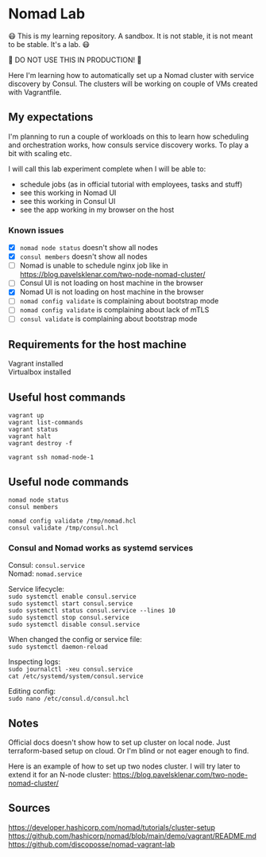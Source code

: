 # Nomad Lab

:mask: This is my learning repository. A sandbox. It is not stable, it is not meant to be stable. It's a lab. :mask:

:anger: DO NOT USE THIS IN PRODUCTION! :anger:

Here I'm learning how to automatically set up a Nomad cluster with service discovery by Consul. The clusters will be 
working on couple of VMs created with Vagrantfile.

## My expectations

I'm planning to run a couple of workloads on this to learn how scheduling and orchestration works, how consuls service 
discovery works. To play a bit with scaling etc.

I will call this lab experiment complete when I will be able to:
- schedule jobs (as in official tutorial with employees, tasks and stuff)
- see this working in Nomad UI
- see this working in Consul UI
- see the app working in my browser on the host

### Known issues
- [x] `nomad node status` doesn't show all nodes
- [x] `consul members` doesn't show all nodes
- [ ] Nomad is unable to schedule nginx job like in https://blog.pavelsklenar.com/two-node-nomad-cluster/
- [ ] Consul UI is not loading on host machine in the browser
- [x] Nomad UI is not loading on host machine in the browser
- [ ] `nomad config validate` is complaining about bootstrap mode
- [ ] `nomad config validate` is complaining about lack of mTLS
- [ ] `consul validate` is complaining about bootstrap mode

## Requirements for the host machine

Vagrant installed  
Virtualbox installed

## Useful host commands

`vagrant up`  
`vagrant list-commands`  
`vagrant status`  
`vagrant halt`  
`vagrant destroy -f`  

`vagrant ssh nomad-node-1`  

## Useful node commands

`nomad node status`  
`consul members`

`nomad config validate /tmp/nomad.hcl`  
`consul validate /tmp/consul.hcl`  

### Consul and Nomad works as systemd services

Consul: `consul.service`  
Nomad: `nomad.service`  

Service lifecycle:  
`sudo systemctl enable consul.service`  
`sudo systemctl start consul.service`  
`sudo systemctl status consul.service --lines 10`  
`sudo systemctl stop consul.service`  
`sudo systemctl disable consul.service`

When changed the config or service file:  
`sudo systemctl daemon-reload`  

Inspecting logs:  
`sudo journalctl -xeu consul.service`  
`cat /etc/systemd/system/consul.service`

Editing config:  
`sudo nano /etc/consul.d/consul.hcl`  

## Notes

Official docs doesn't show how to set up cluster on local node. Just terraform-based setup on cloud. Or I'm blind or not eager enough to find.

Here is an example of how to set up two nodes cluster. I will try later to extend it for an N-node cluster: https://blog.pavelsklenar.com/two-node-nomad-cluster/

## Sources

https://developer.hashicorp.com/nomad/tutorials/cluster-setup  
https://github.com/hashicorp/nomad/blob/main/demo/vagrant/README.md  
https://github.com/discoposse/nomad-vagrant-lab  
